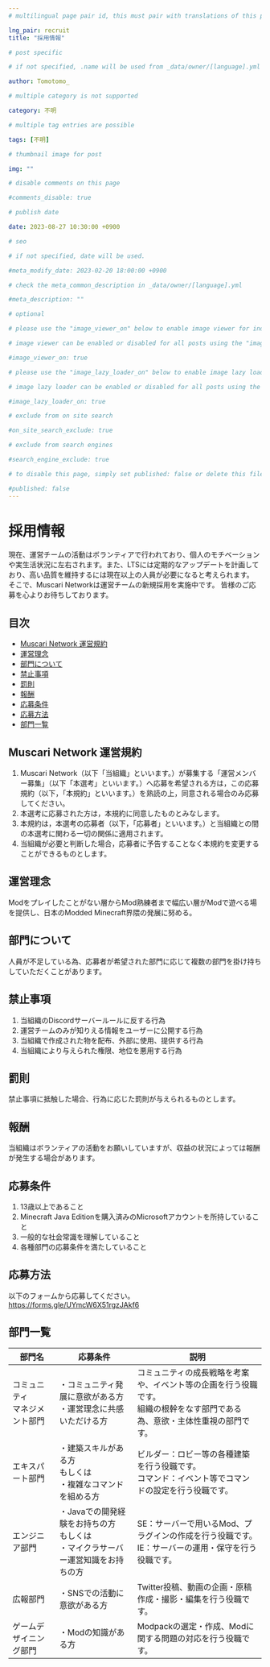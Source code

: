 ```yaml
---
# multilingual page pair id, this must pair with translations of this page. (This name must be unique)

lng_pair: recruit
title: "採用情報"

# post specific

# if not specified, .name will be used from _data/owner/[language].yml

author: Tomotomo_

# multiple category is not supported

category: 不明

# multiple tag entries are possible

tags: [不明]

# thumbnail image for post

img: ""

# disable comments on this page

#comments_disable: true

# publish date

date: 2023-08-27 10:30:00 +0900

# seo

# if not specified, date will be used.

#meta_modify_date: 2023-02-20 18:00:00 +0900

# check the meta_common_description in _data/owner/[language].yml

#meta_description: ""

# optional

# please use the "image_viewer_on" below to enable image viewer for individual pages or posts (_posts/ or [language]/_posts folders).

# image viewer can be enabled or disabled for all posts using the "image_viewer_posts: true" setting in _data/conf/main.yml.

#image_viewer_on: true

# please use the "image_lazy_loader_on" below to enable image lazy loader for individual pages or posts (_posts/ or [language]/_posts folders).

# image lazy loader can be enabled or disabled for all posts using the "image_lazy_loader_posts: true" setting in _data/conf/main.yml.

#image_lazy_loader_on: true

# exclude from on site search

#on_site_search_exclude: true

# exclude from search engines

#search_engine_exclude: true

# to disable this page, simply set published: false or delete this file

#published: false
---
```

# 採用情報
現在、運営チームの活動はボランティアで行われており、個人のモチベーションや実生活状況に左右されます。また、LTSには定期的なアップデートを計画しており、高い品質を維持するには現在以上の人員が必要になると考えられます。
そこで、Muscari Networkは運営チームの新規採用を実施中です。
皆様のご応募を心よりお待ちしております。

## 目次
 - [Muscari Network 運営規約](#recruit_agreement)
 - [運営理念](#philosophy)
 - [部門について](#department)
 - [禁止事項](#prohibitions)
 - [罰則](#penalties)
 - [報酬](#salary)
 - [応募条件](#conditions)
 - [応募方法](#how_to_applicate)
 - [部門一覧](#departments)

## Muscari Network 運営規約 <a id="recruit_agreement"></a>
1. Muscari Network（以下「当組織」といいます。）が募集する「運営メンバー募集」（以下「本選考」といいます。）へ応募を希望される方は，この応募規約（以下，「本規約」といいます。）を熟読の上，同意される場合のみ応募してください。
2.  本選考に応募された方は，本規約に同意したものとみなします。
3. 本規約は，本選考の応募者（以下，「応募者」といいます。）と当組織との間の本選考に関わる一切の関係に適用されます。
4. 当組織が必要と判断した場合，応募者に予告することなく本規約を変更することができるものとします。

## 運営理念 <a id="philosophy"></a>
Modをプレイしたことがない層からMod熟練者まで幅広い層がModで遊べる場を提供し、日本のModded Minecraft界隈の発展に努める。

## 部門について <a id="department"></a>
人員が不足している為、応募者が希望された部門に応じて複数の部門を掛け持ちしていただくことがあります。

## 禁止事項 <a id="prohibitions"></a>
1. 当組織のDiscordサーバールールに反する行為
2. 運営チームのみが知りえる情報をユーザーに公開する行為
3. 当組織で作成された物を配布、外部に使用、提供する行為
4. 当組織により与えられた権限、地位を悪用する行為

## 罰則 <a id="penalties"></a>
禁止事項に抵触した場合、行為に応じた罰則が与えられるものとします。

## 報酬 <a id="salary"></a>
当組織はボランティアの活動をお願いしていますが、収益の状況によっては報酬が発生する場合があります。

## 応募条件 <a id="conditions"></a>
1. 13歳以上であること
2. Minecraft Java Editionを購入済みのMicrosoftアカウントを所持していること
3. 一般的な社会常識を理解していること
4. 各種部門の応募条件を満たしていること

## 応募方法 <a id="how_to_applicate"></a>
以下のフォームから応募してください。
https://forms.gle/UYmcW6X51rgzJAkf6

## 部門一覧 <a id="departments"></a>
| 部門名                | 応募条件                                             | 説明                                                                |
|--------------------|--------------------------------------------------|-------------------------------------------------------------------|
| コミュニティ<br>マネジメント部門 | ・コミュニティ発展に意欲がある方<br>・運営理念に共感いただける方               | コミュニティの成長戦略を考案や、イベント等の企画を行う役職です。<br>組織の根幹をなす部門である為、意欲・主体性重視の部門です。 |
| エキスパート部門           | ・建築スキルがある方<br>もしくは<br>・複雑なコマンドを組める方              | ビルダー：ロビー等の各種建築を行う役職です。<br>コマンド：イベント等でコマンドの設定を行う役職です。              |
| エンジニア部門            | ・Javaでの開発経験をお持ちの方<br>もしくは<br>・マイクラサーバー運営知識をお持ちの方 | SE：サーバーで用いるMod、プラグインの作成を行う役職です。<br>IE：サーバーの運用・保守を行う役職です。          |
| 広報部門               | ・SNSでの活動に意欲がある方                                  | Twitter投稿、動画の企画・原稿作成・撮影・編集を行う役職です。                                |
| ゲームデザイニング部門        | ・Modの知識がある方                                      | Modpackの選定・作成、Modに関する問題の対応を行う役職です。                                |